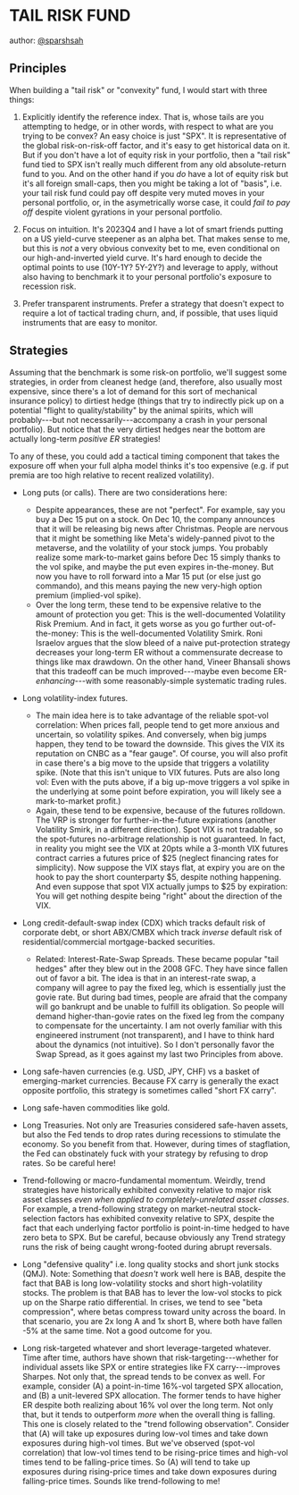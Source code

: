 # TAIL RISK FUND

author: [@sparshsah](https://github.com/sparshsah)

## Principles

When building a "tail risk" or "convexity" fund, I would start with three things:

1. Explicitly identify the reference index. That is, whose tails are you attempting to hedge, or in other words, with respect to what are you trying to be convex?
   An easy choice is just "SPX". It is representative of the global risk-on-risk-off factor, and it's easy to get historical data on it.
   But if you don't have a lot of equity risk in your portfolio, then a "tail risk" fund tied to SPX isn't really much different from any old absolute-return fund to you.
   And on the other hand if you _do_ have a lot of equity risk but it's all foreign small-caps, then you might be taking a lot of "basis", i.e.
   your tail risk fund could pay off despite very muted moves in your personal portfolio, or, in the asymetrically worse case,
   it could _fail to pay off_ despite violent gyrations in your personal portfolio.

2. Focus on intuition. It's 2023Q4 and I have a lot of smart friends putting on a US yield-curve steepener as an alpha bet.
   That makes sense to me, but this is _not_ a very obvious convexity bet to me, even conditional on our high-and-inverted yield curve.
   It's hard enough to decide the optimal points to use (10Y-1Y? 5Y-2Y?) and leverage to apply,
   without also having to benchmark it to your personal portfolio's exposure to recession risk.

3. Prefer transparent instruments. Prefer a strategy that doesn't expect to require a lot of tactical trading churn, and, if possible,
   that uses liquid instruments that are easy to monitor.

## Strategies

Assuming that the benchmark is some risk-on portfolio, we'll suggest some strategies, in order
from cleanest hedge (and, therefore, also usually most expensive, since there's a lot of demand for this sort of mechanical insurance policy)
to dirtiest hedge (things that try to indirectly pick up on a potential "flight to quality/stability" by the animal spirits,
which will probably---but not necessarily---accompany a crash in your personal portfolio).
But notice that the very dirtiest hedges near the bottom are actually long-term _positive ER_ strategies!

To any of these, you could add a tactical timing component that takes the exposure off when your full alpha model thinks it's too expensive
(e.g. if put premia are too high relative to recent realized volatility).

* Long puts (or calls). There are two considerations here:
    * Despite appearances, these are not "perfect". For example, say you buy a Dec 15 put on a stock.
      On Dec 10, the company announces that it will be releasing big news after Christmas.
      People are nervous that it might be something like Meta's widely-panned pivot to the metaverse, and the volatility of your stock jumps.
      You probably realize some mark-to-market gains before Dec 15 simply thanks to the vol spike, and maybe the put even expires in-the-money.
      But now you have to roll forward into a Mar 15 put (or else just go commando), and this means paying the new very-high option premium (implied-vol spike).
    * Over the long term, these tend to be expensive relative to the amount of protection you get: This is the well-documented Volatility Risk Premium.
      And in fact, it gets worse as you go further out-of-the-money: This is the well-documented Volatility Smirk.
      Roni Israelov argues that the slow bleed of a naive put-protection strategy decreases your long-term ER without a commensurate decrease to things like max drawdown.
      On the other hand, Vineer Bhansali shows that this tradeoff can be much improved---maybe even become ER-_enhancing_---with some reasonably-simple systematic trading rules.

* Long volatility-index futures.
    * The main idea here is to take advantage of the reliable spot-vol correlation: When prices fall, people tend to get more anxious and uncertain, so volatility spikes.
      And conversely, when big jumps happen, they tend to be toward the downside. This gives the VIX its reputation on CNBC as a "fear gauge".
      Of course, you will also profit in case there's a big move to the upside that triggers a volatility spike. (Note that this isn't unique to VIX futures. Puts are also long vol:
      Even with the puts above, if a big up-move triggers a vol spike in the underlying at some point before expiration, you will likely see a mark-to-market profit.)
    * Again, these tend to be expensive, because of the futures rolldown.
      The VRP is stronger for further-in-the-future expirations (another Volatility Smirk, in a different direction).
      Spot VIX is not tradable, so the spot-futures no-arbitrage relationship is not guaranteed.
      In fact, in reality you might see the VIX at 20pts while a 3-month VIX futures contract carries a futures price of $25 (neglect financing rates for simplicity).
      Now suppose the VIX stays flat, at expiry you are on the hook to pay the short counterparty $5, despite nothing happening.
      And even suppose that spot VIX actually jumps to $25 by expiration: You will get nothing despite being "right" about the direction of the VIX.

* Long credit-default-swap index (CDX) which tracks default risk of corporate debt,
  or short ABX/CMBX which track _inverse_ default risk of residential/commercial mortgage-backed securities.
    * Related: Interest-Rate-Swap Spreads. These became popular "tail hedges" after they blew out in the 2008 GFC. They have since fallen out of favor a bit.
      The idea is that in an interest-rate swap, a company will agree to pay the fixed leg, which is essentially just the govie rate.
      But during bad times, people are afraid that the company will go bankrupt and be unable to fulfill its obligation.
      So people will demand higher-than-govie rates on the fixed leg from the company to compensate for the uncertainty.
      I am not overly familiar with this engineered instrument (not transparent), and I have to think hard about the dynamics (not intuitive).
      So I don't personally favor the Swap Spread, as it goes against my last two Principles from above.

* Long safe-haven currencies (e.g. USD, JPY, CHF) vs a basket of emerging-market currencies.
  Because FX carry is generally the exact opposite portfolio, this strategy is sometimes called "short FX carry".

* Long safe-haven commodities like gold.

* Long Treasuries. Not only are Treasuries considered safe-haven assets, but also the Fed tends to drop rates during recessions to stimulate the economy.
  So you benefit from that. However, during times of stagflation, the Fed can obstinately fuck with your strategy by refusing to drop rates.
  So be careful here!

* Trend-following or macro-fundamental momentum.
  Weirdly, trend strategies have historically exhibited convexity relative to major risk asset classes _even when applied to completely-unrelated asset classes_.
  For example, a trend-following strategy on market-neutral stock-selection factors has exhibited convexity relative to SPX,
  despite the fact that each underlying factor portfolio is point-in-time hedged to have zero beta to SPX.
  But be careful, because obviously any Trend strategy runs the risk of being caught wrong-footed during abrupt reversals.

* Long "defensive quality" i.e. long quality stocks and short junk stocks (QMJ).
  Note: Something that _doesn't_ work well here is BAB, despite the fact that BAB is long low-volatility stocks and short high-volatility stocks.
  The problem is that BAB has to lever the low-vol stocks to pick up on the Sharpe ratio differential.
  In crises, we tend to see "beta compression", where betas compress toward unity across the board.
  In that scenario, you are 2x long A and 1x short B, where both have fallen -5% at the same time. Not a good outcome for you.

* Long risk-targeted whatever and short leverage-targeted whatever.
  Time after time, authors have shown that risk-targeting---whether for individual assets like SPX or entire strategies like FX carry---improves Sharpes.
  Not only that, the spread tends to be convex as well.
  For example, consider (A) a point-in-time 16%-vol targeted SPX allocation, and (B) a unit-levered SPX allocation.
  The former tends to have higher ER despite both realizing about 16% vol over the long term.
  Not only that, but it tends to outperform _more_ when the overall thing is falling. This one is closely related to the "trend following observation".
  Consider that (A) will take up exposures during low-vol times and take down exposures during high-vol times.
  But we've observed (spot-vol correlation) that low-vol times tend to be rising-price times and high-vol times tend to be falling-price times.
  So (A) will tend to take up exposures during rising-price times and take down exposures during falling-price times.
  Sounds like trend-following to me!
